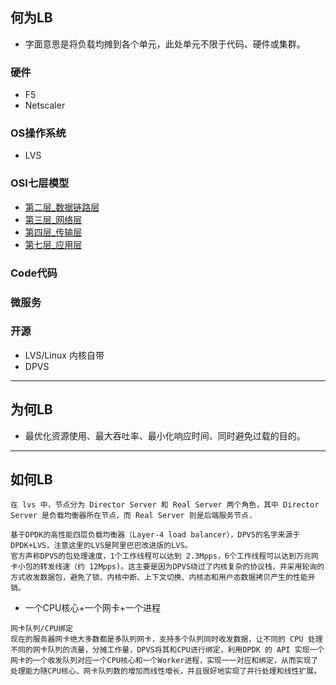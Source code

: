 ## 何为LB
* 字面意思是将负载均摊到各个单元，此处单元不限于代码、硬件或集群。
### 硬件
* F5
* Netscaler
### OS操作系统
* LVS

### OSI七层模型
* [第二层_数据链路层](.)
* [第三层_网络层](.)
* [第四层_传输层](.)
* [第七层_应用层](.)
### Code代码
### 微服务
### 开源
* LVS/Linux 内核自带
* DPVS

---
## 为何LB
* 最优化资源使用、最大吞吐率、最小化响应时间、同时避免过载的目的。

---
## 如何LB
```
在 lvs 中，节点分为 Director Server 和 Real Server 两个角色，其中 Director Server 是负载均衡器所在节点，而 Real Server 则是后端服务节点.
```
```
基于DPDK的高性能四层负载均衡器（Layer-4 load balancer），DPVS的名字来源于DPDK+LVS，注意这里的LVS是阿里巴巴改进版的LVS。
官方声称DPVS的包处理速度，1个工作线程可以达到 2.3Mpps，6个工作线程可以达到万兆网卡小包的转发线速（约 12Mpps)。这主要是因为DPVS绕过了内核复杂的协议栈，并采用轮询的方式收发数据包，避免了锁、内核中断、上下文切换、内核态和用户态数据拷贝产生的性能开销。
```
* 一个CPU核心+一个网卡+一个进程
```
网卡队列/CPU绑定
现在的服务器网卡绝大多数都是多队列网卡，支持多个队列同时收发数据，让不同的 CPU 处理不同的网卡队列的流量，分摊工作量，DPVS将其和CPU进行绑定，利用DPDK 的 API 实现一个网卡的一个收发队列对应一个CPU核心和一个Worker进程，实现一一对应和绑定，从而实现了处理能力随CPU核心、网卡队列数的增加而线性增长，并且很好地实现了并行处理和线性扩展。
```
